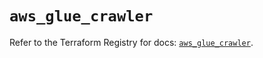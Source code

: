 # `aws_glue_crawler`

Refer to the Terraform Registry for docs: [`aws_glue_crawler`](https://registry.terraform.io/providers/hashicorp/aws/4.67.0/docs/resources/glue_crawler).
